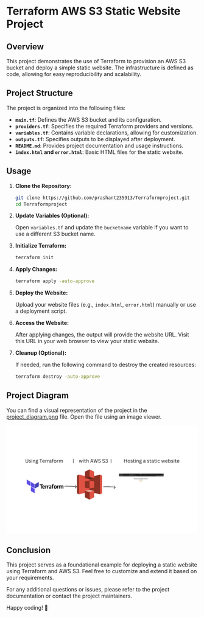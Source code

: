 # Terraform AWS S3 Static Website Project

## Overview

This project demonstrates the use of Terraform to provision an AWS S3 bucket and deploy a simple static website. The infrastructure is defined as code, allowing for easy reproducibility and scalability.

## Project Structure

The project is organized into the following files:

- **`main.tf`**: Defines the AWS S3 bucket and its configuration.
- **`providers.tf`**: Specifies the required Terraform providers and versions.
- **`variables.tf`**: Contains variable declarations, allowing for customization.
- **`outputs.tf`**: Specifies outputs to be displayed after deployment.
- **`README.md`**: Provides project documentation and usage instructions.
- **`index.html` and `error.html`**: Basic HTML files for the static website.

## Usage

1. **Clone the Repository:**

   ```bash
   git clone https://github.com/prashant235913/Terraformproject.git
   cd Terraformproject
   ```

2. **Update Variables (Optional):**

   Open `variables.tf` and update the `bucketname` variable if you want to use a different S3 bucket name.

3. **Initialize Terraform:**

   ```bash
   terraform init
   ```

4. **Apply Changes:**

   ```bash
   terraform apply -auto-approve
   ```

5. **Deploy the Website:**

   Upload your website files (e.g., `index.html`, `error.html`) manually or use a deployment script.

6. **Access the Website:**

   After applying changes, the output will provide the website URL. Visit this URL in your web browser to view your static website.

7. **Cleanup (Optional):**

   If needed, run the following command to destroy the created resources:

   ```bash
   terraform destroy -auto-approve
   ```

## Project Diagram

You can find a visual representation of the project in the [project_diagram.png](./diagram) file. Open the file using an image viewer.

![Project Diagram](./diagram.png)

## Conclusion

This project serves as a foundational example for deploying a static website using Terraform and AWS S3. Feel free to customize and extend it based on your requirements.

For any additional questions or issues, please refer to the project documentation or contact the project maintainers.

Happy coding! 🚀
